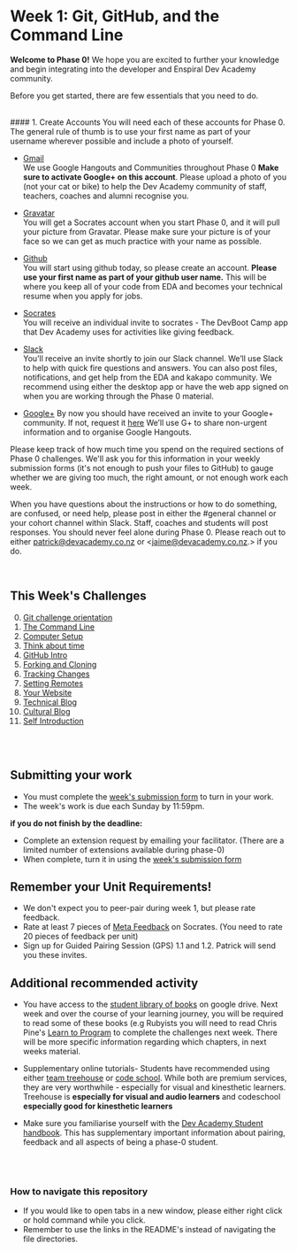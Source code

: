 # Week 1: Git, GitHub, and the Command Line

**Welcome to Phase 0!** We hope you are excited to further your knowledge and begin integrating into the developer and Enspiral Dev Academy community. 

Before you get started, there are few essentials that you need to do. 

</br>
#### 1. Create Accounts
You will need each of these accounts for Phase 0. The general rule of thumb is to use your first name as part of your username wherever possible and include a photo of yourself.

- [Gmail](http://www.gmail.com)<br> We use Google Hangouts and Communities throughout Phase 0  **Make sure to activate Google+ on this account**. Please upload a photo of you (not your cat or bike) to help the Dev Academy community of staff, teachers, coaches and alumni recognise you.   

- [Gravatar](http://en.gravatar.com/)<br> You will get a Socrates account when you start Phase 0, and it will pull your picture from Gravatar. Please make sure your picture is of your face so we can get as much practice with your name as possible. 

- [Github](https://github.com/)<br> You will start using github today, so please create an account. **Please use your first name as part of your github user name.** This will be where you keep all of your code from EDA and becomes your technical resume when you apply for jobs.

- [Socrates](http://socrates.devbootcamp.com/)<br> You will receive an individual invite to socrates - The DevBoot Camp app that Dev Academy uses for activities like giving feedback. 

- [Slack](https://enspiral-dev-academy.slack.com/messages/kakapo-/)<br> You’ll receive an invite shortly to join our Slack channel. We’ll use Slack to help with quick fire questions and answers. You can also post files, notifications, and get help from the EDA and kakapo community. We recommend using either the desktop app or have the web app signed on when you are working through the Phase 0 material.  

- [Google+](https://plus.google.com/u/0/communities/116029817780852668786)
By now you should have received an invite to your Google+ community. If not, request it [here](https://plus.google.com/u/0/communities/116029817780852668786) We’ll use G+ to share non-urgent information and to organise Google Hangouts. 

Please keep track of how much time you spend on the required sections of Phase 0 challenges. We'll ask you for this information in your weekly submission forms (it's not enough to push your files to GitHub) to gauge whether we are giving too much, the right amount, or not enough work each week.

When you have questions about the instructions or how to do something, are confused, or need help, please post in either the #general channel or your cohort channel within Slack. Staff, coaches and students will post responses. You should never feel alone during Phase 0. Please reach out to either <patrick@devacademy.co.nz> or <jaime@devacademy.co.nz.> if you do.

</br>


## This Week's Challenges

0. [Git challenge orientation](0-repo-orientation)
1. [The Command Line](1-command-line)
2. [Computer Setup](2-computer-setup)
3. [Think about time](3-think-about-time)
4. [GitHub Intro](4-github-intro)
5. [Forking and Cloning](5-fork-clone)
6. [Tracking Changes](6-tracking-changes)
7. [Setting Remotes](7-set-remotes)
8. [Your Website](8-new-repo)
9. [Technical Blog](10-technical-blog.md)
10. [Cultural Blog](11-cultural-blog.md)
11. [Self Introduction](12-self-introduction.md)

</br>  
</br>  


## Submitting your work
- You must complete the [week's submission form](http://goo.gl/forms/E9llM4sYbU) to turn in your work.
- The week's work is due each Sunday by 11:59pm.  
  
**if you do not finish by the deadline:**  
  
- Complete an extension request by emailing your facilitator. (There are a limited number of extensions available during phase-0)
- When complete, turn it in using the [week's submission form](http://goo.gl/forms/E9llM4sYbU)


## Remember your Unit Requirements!
- We don't expect you to peer-pair during week 1, but please rate feedback.  
- Rate at least 7 pieces of [Meta Feedback](https://socrates.devbootcamp.com/feedback) on Socrates. (You need to rate 20 pieces of feedback per unit)
- Sign up for Guided Pairing Session (GPS) 1.1 and 1.2. Patrick will send you these invites. 


## Additional recommended activity 
- You have access to the [student library of books](https://drive.google.com/open?id=0B5aB0OHeInzgeWZoQm9VaWJQeWc&authuser=0) on google drive. Next week and over the course of your learning journey, you will be required to read some of these books (e.g Rubyists you will need to read Chris Pine's [Learn to Program](https://drive.google.com/open?id=0B5aB0OHeInzgOWE3dF9tMzByVVk&authuser=0) to complete the challenges next week. There will be more specific information regarding which chapters, in next weeks material. 
  
- Supplementary online tutorials- Students have recommended using either [team treehouse](http://teamtreehouse.com) or [code school](https://www.codeschool.com/hallpass). While both are premium services, they are very worthwhile - especially for visual and kinesthetic learners. Treehouse is **especially for visual and audio learners** and codeschool **especially good for kinesthetic learners**

- Make sure you familiarise yourself with the [Dev Academy Student handbook](). This has supplementary important information about pairing, feedback and all aspects of being a phase-0 student.  

</br>   
</br>   

### How to navigate this repository

- If you would like to open tabs in a new window, please either right click or hold command while you click.
- Remember to use the links in the README's instead of navigating the file directories. 
